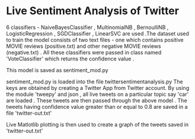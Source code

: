 # Live Sentiment Analysis of Twitter

6 classifiers - NaiveBayesClassifier , MultinomialNB , BernoulliNB , LogisticRegression , SGDClassifier , LinearSVC are used .The dataset used to train the model consists of two text files - one which contains positive MOVIE reviews (positive.txt) and other negative MOVIE reviews (negative.txt) . All these classifiers were passed in class named 'VoteClassifier' which returns the confidence value .

This model is saved as sentiment_mod.py

sentiment_mod.py is loaded into the file twittersentimentanalysis.py The keys are obtained by creating a Twitter App from Twitter account. By using the module 'tweepy' and json , all live tweets on a particular topic say 'car' are loaded . These tweets are then passed through the above model . The tweets having confidence value greater than or equal to 0.8 are saved in a file 'twitter-out.txt'

Live Matlotlib plotting is then used to create a graph of the tweets saved in 'twitter-out.txt' 




